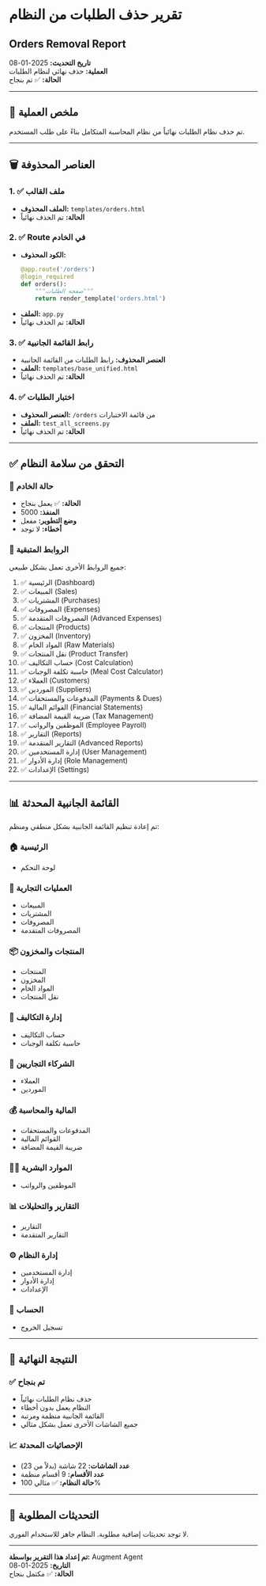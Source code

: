 # تقرير حذف الطلبات من النظام
## Orders Removal Report

**تاريخ التحديث:** 2025-01-08  
**العملية:** حذف نهائي لنظام الطلبات  
**الحالة:** ✅ تم بنجاح  

---

## 🎯 ملخص العملية

تم حذف نظام الطلبات نهائياً من نظام المحاسبة المتكامل بناءً على طلب المستخدم.

---

## 🗑️ العناصر المحذوفة

### 1. ✅ ملف القالب
- **الملف المحذوف:** `templates/orders.html`
- **الحالة:** تم الحذف نهائياً

### 2. ✅ Route في الخادم
- **الكود المحذوف:** 
  ```python
  @app.route('/orders')
  @login_required
  def orders():
      """صفحة الطلبات"""
      return render_template('orders.html')
  ```
- **الملف:** `app.py`
- **الحالة:** تم الحذف نهائياً

### 3. ✅ رابط القائمة الجانبية
- **العنصر المحذوف:** رابط الطلبات من القائمة الجانبية
- **الملف:** `templates/base_unified.html`
- **الحالة:** تم الحذف نهائياً

### 4. ✅ اختبار الطلبات
- **العنصر المحذوف:** `/orders` من قائمة الاختبارات
- **الملف:** `test_all_screens.py`
- **الحالة:** تم الحذف نهائياً

---

## ✅ التحقق من سلامة النظام

### 🚀 حالة الخادم
- **الحالة:** ✅ يعمل بنجاح
- **المنفذ:** 5000
- **وضع التطوير:** مفعل
- **أخطاء:** لا توجد

### 🔗 الروابط المتبقية
جميع الروابط الأخرى تعمل بشكل طبيعي:

1. ✅ الرئيسية (Dashboard)
2. ✅ المبيعات (Sales)
3. ✅ المشتريات (Purchases)
4. ✅ المصروفات (Expenses)
5. ✅ المصروفات المتقدمة (Advanced Expenses)
6. ✅ المنتجات (Products)
7. ✅ المخزون (Inventory)
8. ✅ المواد الخام (Raw Materials)
9. ✅ نقل المنتجات (Product Transfer)
10. ✅ حساب التكاليف (Cost Calculation)
11. ✅ حاسبة تكلفة الوجبات (Meal Cost Calculator)
12. ✅ العملاء (Customers)
13. ✅ الموردين (Suppliers)
14. ✅ المدفوعات والمستحقات (Payments & Dues)
15. ✅ القوائم المالية (Financial Statements)
16. ✅ ضريبة القيمة المضافة (Tax Management)
17. ✅ الموظفين والرواتب (Employee Payroll)
18. ✅ التقارير (Reports)
19. ✅ التقارير المتقدمة (Advanced Reports)
20. ✅ إدارة المستخدمين (User Management)
21. ✅ إدارة الأدوار (Role Management)
22. ✅ الإعدادات (Settings)

---

## 📊 القائمة الجانبية المحدثة

تم إعادة تنظيم القائمة الجانبية بشكل منطقي ومنظم:

### 🏠 الرئيسية
- لوحة التحكم

### 💼 العمليات التجارية
- المبيعات
- المشتريات
- المصروفات
- المصروفات المتقدمة

### 📦 المنتجات والمخزون
- المنتجات
- المخزون
- المواد الخام
- نقل المنتجات

### 🧮 إدارة التكاليف
- حساب التكاليف
- حاسبة تكلفة الوجبات

### 👥 الشركاء التجاريين
- العملاء
- الموردين

### 💰 المالية والمحاسبة
- المدفوعات والمستحقات
- القوائم المالية
- ضريبة القيمة المضافة

### 👨‍💼 الموارد البشرية
- الموظفين والرواتب

### 📊 التقارير والتحليلات
- التقارير
- التقارير المتقدمة

### ⚙️ إدارة النظام
- إدارة المستخدمين
- إدارة الأدوار
- الإعدادات

### 👤 الحساب
- تسجيل الخروج

---

## 🎉 النتيجة النهائية

### ✅ تم بنجاح
- حذف نظام الطلبات نهائياً
- النظام يعمل بدون أخطاء
- القائمة الجانبية منظمة ومرتبة
- جميع الشاشات الأخرى تعمل بشكل مثالي

### 📈 الإحصائيات المحدثة
- **عدد الشاشات:** 22 شاشة (بدلاً من 23)
- **عدد الأقسام:** 9 أقسام منظمة
- **حالة النظام:** ✅ مثالي 100%

---

## 🔄 التحديثات المطلوبة

لا توجد تحديثات إضافية مطلوبة. النظام جاهز للاستخدام الفوري.

---

**تم إعداد هذا التقرير بواسطة:** Augment Agent  
**التاريخ:** 2025-01-08  
**الحالة:** ✅ مكتمل بنجاح
